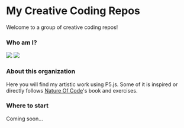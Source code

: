 # My Creative Coding Repos

Welcome to a group of creative coding repos!

### Who am I?

<a href="https://github.com/Arthur2479"><img src="https://img.shields.io/badge/GitHub-About_Me-%232fb4b6?style=for-the-badge&logo=github&labelColor=%231b708a"></a>
<a href="https://www.linkedin.com/in/arthurjacobs/"><img src="https://img.shields.io/badge/LinkedIn-arthurjacobs-%232fb4b6?style=for-the-badge&logo=linkedin&logoColor=white&labelColor=%231b708a" /></a>

### About this organization

Here you will find my artistic work using P5.js. 
Some of it is inspired or directly follows [Nature Of Code](https://natureofcode.com/)'s book and exercises.

### Where to start

Coming soon...
